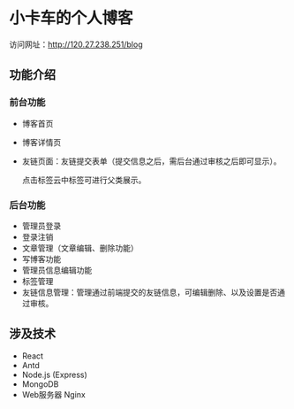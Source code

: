 # 小卡车的个人博客

访问网址：http://120.27.238.251/blog

## 功能介绍

### 前台功能

- 博客首页

- 博客详情页

- 友链页面：友链提交表单（提交信息之后，需后台通过审核之后即可显示）。

  点击标签云中标签可进行父类展示。

### 后台功能

- 管理员登录
- 登录注销
- 文章管理（文章编辑、删除功能）
- 写博客功能
- 管理员信息编辑功能
- 标签管理
- 友链信息管理：管理通过前端提交的友链信息，可编辑删除、以及设置是否通过审核。

## 涉及技术

- React
- Antd
- Node.js (Express)
- MongoDB
- Web服务器 Nginx
